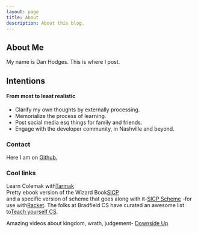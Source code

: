 ```yaml
---
layout: page
title: About
description: About this blog.
---
```

## About Me
My name is Dan Hodges. This is where I post.
## Intentions
#### From most to least realistic
- Clarify my own thoughts by externally processing.
- Memorialize the process of learning.
- Post social media esq things for family and friends.
- Engage with the developer community, in Nashville and beyond.
### Contact

Here I am on [Github.](https://github.com/danhodges/)

### Cool links
Learn Colemak with[Tarmak](https://forum.colemak.com/topic/1858-learn-colemak-in-steps-with-the-tarmak-layouts/)  
Pretty ebook version of the Wizard Book[SICP](http://sarabander.github.io/sicp/)  
and a specific version of scheme that goes along with it-[SICP Scheme](http://docs.racket-lang.org/sicp-manual/) 
-for use with[Racket](https://racket-lang.org/). 
The folks at Bradfield CS have curated an awesome list to[Teach yourself CS](https://teachyourselfcs.com/). 


Amazing videos about kingdom, wrath, judgement-
[Downside Up](https://www.youtube.com/channel/UCRIx1wRPk2HyZgl-XbeUV7A)



